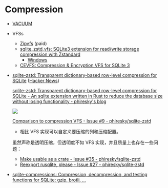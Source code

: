 # Compression
- [VACUUM](https://www.sqlite.org/lang_vacuum.html)
- VFSs
  - [Zipvfs](https://www.sqlite.org/zipvfs/doc/trunk/www/readme.wiki) (paid)
  - [sqlite\_zstd\_vfs: SQLite3 extension for read/write storage compression with Zstandard](https://github.com/mlin/sqlite_zstd_vfs)
    - [Windows](https://github.com/voltagex-forks/sqlite_zstd_vfs)
  - [CEVFS: Compression & Encryption VFS for SQLite 3](https://github.com/techrah/sqlite3-compression-encryption-vfs)
- [sqlite-zstd: Transparent dictionary-based row-level compression for SQLite](https://github.com/phiresky/sqlite-zstd) ([Hacker News](https://news.ycombinator.com/item?id=32303762))

  [sqlite-zstd: Transparent dictionary-based row-level compression for SQLite - An sqlite extension written in Rust to reduce the database size without losing functionality - phiresky's blog](https://phiresky.github.io/blog/2022/sqlite-zstd/)

  ![](https://github.com/phiresky/sqlite-zstd/raw/master/doc/2022-07-31-19-27-57.png)

  [Comparison to compression VFS - Issue #9 - phiresky/sqlite-zstd](https://github.com/phiresky/sqlite-zstd/issues/9)
  - 相比 VFS 实现可以自定义要压缩的列和压缩配置。

  虽然声称是透明压缩，但透明度不如 VFS 实现，并且质量上也存在一些问题：
  - [Make usable as a crate - Issue #35 - phiresky/sqlite-zstd](https://github.com/phiresky/sqlite-zstd/issues/35)
  - [Reexport rusqlite, please - Issue #27 - phiresky/sqlite-zstd](https://github.com/phiresky/sqlite-zstd/issues/27)

- [sqlite-compressions: Compression, decompression, and testing functions for SQLite: gzip, brotli, ...](https://github.com/nyurik/sqlite-compressions)